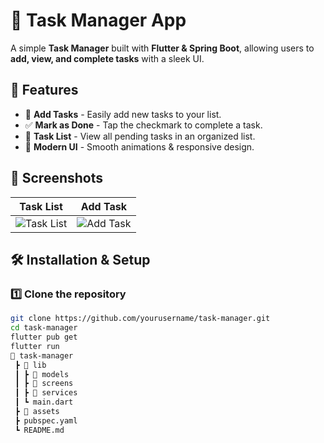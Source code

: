 # 📝 Task Manager App

A simple **Task Manager** built with **Flutter & Spring Boot**, allowing users to **add, view, and complete tasks** with a sleek UI.

## 🚀 Features
- 📌 **Add Tasks** - Easily add new tasks to your list.
- ✅ **Mark as Done** - Tap the checkmark to complete a task.
- 📜 **Task List** - View all pending tasks in an organized list.
- 🌟 **Modern UI** - Smooth animations & responsive design.

## 📸 Screenshots
| Task List | Add Task |
|-----------|---------|
| ![Task List](link-to-screenshot1) | ![Add Task](link-to-screenshot2) |

## 🛠️ Installation & Setup

### 1️⃣ **Clone the repository**
```bash
git clone https://github.com/yourusername/task-manager.git
cd task-manager
flutter pub get
flutter run
📂 task-manager
 ┣ 📂 lib
 ┃ ┣ 📂 models
 ┃ ┣ 📂 screens
 ┃ ┣ 📂 services
 ┃ ┗ main.dart
 ┣ 📂 assets
 ┣ pubspec.yaml
 ┗ README.md
